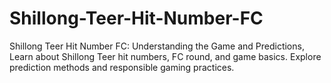 # Shillong-Teer-Hit-Number-FC
Shillong Teer Hit Number FC: Understanding the Game and Predictions, Learn about Shillong Teer hit numbers, FC round, and game basics. Explore prediction methods and responsible gaming practices.
